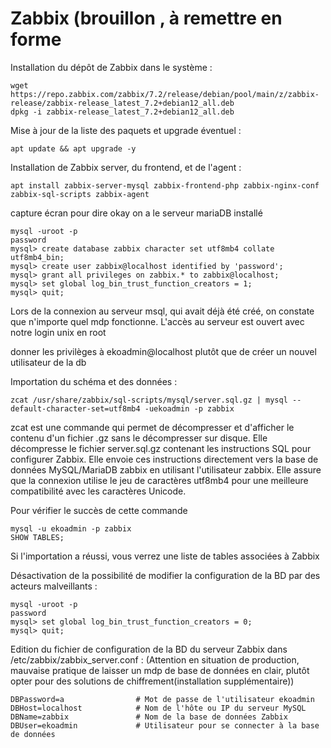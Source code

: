 
# Zabbix (brouillon , à remettre en forme

Installation du dépôt de Zabbix dans le système :
```
wget https://repo.zabbix.com/zabbix/7.2/release/debian/pool/main/z/zabbix-release/zabbix-release_latest_7.2+debian12_all.deb
dpkg -i zabbix-release_latest_7.2+debian12_all.deb

```
Mise à jour de la liste des paquets et upgrade éventuel :
```
apt update && apt upgrade -y
```
Installation de Zabbix server, du frontend, et de l'agent :
```
apt install zabbix-server-mysql zabbix-frontend-php zabbix-nginx-conf zabbix-sql-scripts zabbix-agent
```

capture écran pour dire okay on a le serveur mariaDB installé

```
mysql -uroot -p
password
mysql> create database zabbix character set utf8mb4 collate utf8mb4_bin;
mysql> create user zabbix@localhost identified by 'password';
mysql> grant all privileges on zabbix.* to zabbix@localhost;
mysql> set global log_bin_trust_function_creators = 1;
mysql> quit;
```

Lors de la connexion au serveur msql, qui avait déjà été créé, on constate que n'importe quel mdp fonctionne. L'accès au serveur est ouvert avec notre login unix en root

donner les privilèges à ekoadmin@localhost plutôt que de créer un nouvel utilisateur de la db


Importation du schéma et des données :



```
zcat /usr/share/zabbix/sql-scripts/mysql/server.sql.gz | mysql --default-character-set=utf8mb4 -uekoadmin -p zabbix
```

zcat est une commande qui permet de décompresser et d'afficher le contenu d'un fichier .gz sans le décompresser sur disque.
Elle décompresse le fichier server.sql.gz contenant les instructions SQL pour configurer Zabbix.
Elle envoie ces instructions directement vers la base de données MySQL/MariaDB zabbix en utilisant l'utilisateur zabbix.
Elle assure que la connexion utilise le jeu de caractères utf8mb4 pour une meilleure compatibilité avec les caractères Unicode.

Pour vérifier le succès de cette commande 

````
mysql -u ekoadmin -p zabbix
SHOW TABLES;
````
Si l'importation a réussi, vous verrez une liste de tables associées à Zabbix

Désactivation de la possibilité de modifier la configuration de la BD par des acteurs malveillants :

````
mysql -uroot -p
password
mysql> set global log_bin_trust_function_creators = 0;
mysql> quit;
````

Edition du fichier de configuration de la BD du serveur Zabbix dans /etc/zabbix/zabbix_server.conf :
(Attention en situation de production, mauvaise pratique de laisser un mdp de base de données en clair, plutôt opter pour des solutions de chiffrement(installation supplémentaire))

````
DBPassword=a                # Mot de passe de l'utilisateur ekoadmin
DBHost=localhost            # Nom de l'hôte ou IP du serveur MySQL
DBName=zabbix               # Nom de la base de données Zabbix
DBUser=ekoadmin             # Utilisateur pour se connecter à la base de données
````


